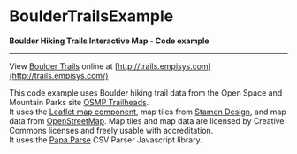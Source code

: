 # BoulderTrailsExample

**Boulder Hiking Trails Interactive Map - Code example**

---
View [Boulder Trails](http://trails.empisys.com/) online at [http://trails.empisys.com](http://trails.empisys.com/)

This code example uses Boulder hiking trail data from the Open Space and Mountain Parks site [OSMP Trailheads](https://bouldercolorado.gov/open-data/city-of-boulder-osmp-trailheads/).  
It uses the [Leaflet map component](https://leafletjs.com), map tiles from [Stamen Design](http://maps.stamen.com), and map data from [OpenStreetMap](https://www.openstreetmap.org). Map tiles and map data are licensed by Creative Commons licenses and freely usable with accreditation.  
It uses the [Papa Parse](https://www.papaparse.com) CSV Parser Javascript library.